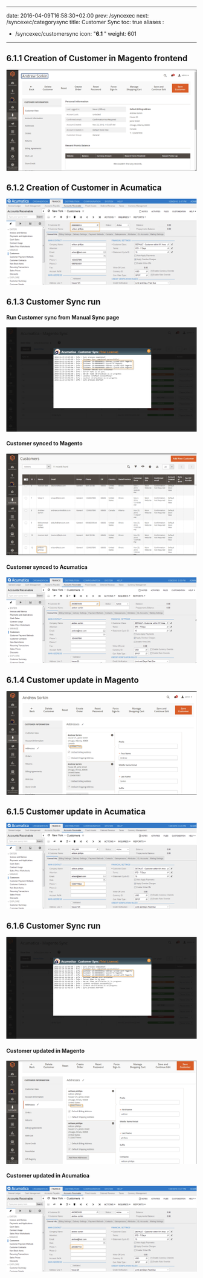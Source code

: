 
---
date: 2016-04-09T16:58:30+02:00
prev: /syncexec
next: /syncexec/categorysync
title: Customer Sync
toc: true
aliases :
  - /syncexec/customersync
icon: "<b>6.1 </b>"
weight: 601
---

## 6.1.1 Creation of Customer in Magento frontend

![Creation of Customer in Magento frontend](images/customer-creation.png?classes=shadow)

## 6.1.2 Creation of Customer in Acumatica

![Creation of Customer in Acumatica](images/customer-creation-in-acumatica.png?classes=shadow)

## 6.1.3 Customer Sync run

#### Run Customer sync from Manual Sync page

![Run Customer sync from Manual Sync page](images/manual-sync.png?classes=shadow)

#### Customer synced to Magento

![Customer synced to Magento](images/customer-synced-magento.png?classes=shadow)

#### Customer synced to Acumatica

![Customer synced to Acumatica](images/customer-synced-to-acumatica.png?classes=shadow)

## 6.1.4 Customer update in Magento

![Customer update in Magento](images/customer-update-in-magento.png?classes=shadow)

## 6.1.5 Customer update in Acumatica

![Customer update in Acumatica](images/customer-update-in-acumatica.png?classes=shadow)

## 6.1.6 Customer Sync run

![Customer Sync run](images/sync-run-2.png?classes=shadow)

#### Customer updated in Magento

![Customer updated in Magento](images/customer-updated-magento-2.png?classes=shadow)

#### Customer updated in Acumatica

![Customer updated in Acumatica](images/customer-updated-acumatica-2.png?classes=shadow)
